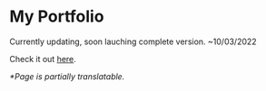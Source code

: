 # My Portfolio

Currently updating, soon lauching complete version. ~10/03/2022

Check it out [here](https://astroxii.github.io).

_*Page is partially translatable._
